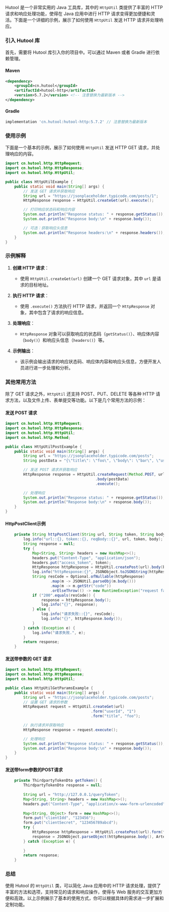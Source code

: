 Hutool 是一个非常实用的 Java 工具库，其中的 `HttpUtil` 类提供了丰富的 HTTP 请求和响应处理功能，使得在 Java 应用中进行 HTTP 请求变得更加便捷和灵活。下面是一个详细的示例，展示了如何使用 `HttpUtil` 发送 HTTP 请求并处理响应。

### 引入 Hutool 库

首先，需要将 Hutool 库引入你的项目中。可以通过 Maven 或者 Gradle 进行依赖管理。

#### Maven
```xml
<dependency>
    <groupId>cn.hutool</groupId>
    <artifactId>hutool-http</artifactId>
    <version>5.7.2</version> <!-- 注意替换为最新版本 -->
</dependency>
```

#### Gradle
```groovy
implementation 'cn.hutool:hutool-http:5.7.2' // 注意替换为最新版本
```

### 使用示例

下面是一个基本的示例，展示了如何使用 `HttpUtil` 发送 HTTP GET 请求，并处理响应的内容。

```java
import cn.hutool.http.HttpRequest;
import cn.hutool.http.HttpResponse;
import cn.hutool.http.HttpUtil;

public class HttpUtilExample {
    public static void main(String[] args) {
        // 发送 GET 请求并获取响应
        String url = "https://jsonplaceholder.typicode.com/posts/1";
        HttpResponse response = HttpUtil.createGet(url).execute();

        // 打印响应状态码和响应内容
        System.out.println("Response status: " + response.getStatus());
        System.out.println("Response body:\n" + response.body());

        // 可选：获取响应头信息
        System.out.println("Response headers:\n" + response.headers());
    }
}
```

### 示例解释

1. **创建 HTTP 请求**：
   - 使用 `HttpUtil.createGet(url)` 创建一个 GET 请求对象，其中 `url` 是请求的目标地址。

2. **执行 HTTP 请求**：
   - 使用 `.execute()` 方法执行 HTTP 请求，并返回一个 `HttpResponse` 对象，其中包含了请求的响应信息。

3. **处理响应**：
   - `HttpResponse` 对象可以获取响应的状态码（`getStatus()`）、响应体内容（`body()`）和响应头信息（`headers()`）等。

4. **示例输出**：
   - 该示例会输出请求的响应状态码、响应体内容和响应头信息，方便开发人员进行进一步处理和分析。

### 其他常用方法

除了 GET 请求之外，`HttpUtil` 还支持 POST、PUT、DELETE 等各种 HTTP 请求方法，以及文件上传、表单提交等功能。以下是几个常用方法的示例：

#### 发送 POST 请求

```java
import cn.hutool.http.HttpRequest;
import cn.hutool.http.HttpResponse;
import cn.hutool.http.HttpUtil;
import cn.hutool.http.Method;

public class HttpUtilPostExample {
    public static void main(String[] args) {
        String url = "https://jsonplaceholder.typicode.com/posts";
        String postData = "{\"title\": \"foo\", \"body\": \"bar\", \"userId\": 1}";

        // 发送 POST 请求并获取响应
        HttpResponse response = HttpUtil.createRequest(Method.POST, url)
                                        .body(postData)
                                        .execute();

        // 处理响应
        System.out.println("Response status: " + response.getStatus());
        System.out.println("Response body:\n" + response.body());
    }
}
```
#### HttpPostClient示例
```java
    private String httpPostClient(String url, String token, String body) {
        log.info("url::{}, token::{}, reqBody::{}", url, token, body);
        String response = null;
        try {
            Map<String, String> headers = new HashMap<>();
            headers.put("Content-Type", "application/json");
            headers.put("access_token", token);
            HttpResponse httpResponse = HttpUtil.createPost(url).body(body).addHeaders(headers).execute();
            log.info("httpResponse:{}", JSONObject.toJSONString(httpResponse));
            String resCode = Optional.ofNullable(httpResponse)
                    .map(m -> JSONUtil.parseObj(m.body()))
                    .map(m -> m.getStr("code"))
                    .orElseThrow(() -> new RuntimeException("request failed."));
            if ("200".equals(resCode)) {
                response = httpResponse.body();
                log.info("{}", response);
            } else {
                log.info("请求失败::{}", resCode);
                log.info("{}", httpResponse.body());
            }
        } catch (Exception e) {
            log.info("请求失败.", e);
        }
        return response;
    }
```

#### 发送带参数的 GET 请求

```java
import cn.hutool.http.HttpRequest;
import cn.hutool.http.HttpResponse;
import cn.hutool.http.HttpUtil;

public class HttpUtilGetParamsExample {
    public static void main(String[] args) {
        String url = "https://jsonplaceholder.typicode.com/posts";
        // 设置 GET 请求的参数
        HttpRequest request = HttpUtil.createGet(url)
                                      .form("userId", "1")
                                      .form("title", "foo");

        // 执行请求并获取响应
        HttpResponse response = request.execute();

        // 处理响应
        System.out.println("Response status: " + response.getStatus());
        System.out.println("Response body:\n" + response.body());
    }
}
```

#### 发送带form参数的POST请求

```java
    private ThirdpartyTokenDto getToken() {
        ThirdpartyTokenDto response = null;
    
        String url = "http://127.0.0.1/queryToken";
        Map<String, String> headers = new HashMap<>();
        headers.put("Content-Type", "application/x-www-form-urlencoded");
    
        Map<String, Object> form = new HashMap<>();
        form.put("clientIdd", "123456");
        form.put("clientSecret", "123456789abcd");
        try {
            HttpResponse httpResponse = HttpUtil.createPost(url).form(form).addHeaders(headers).execute();
            response = JSONObject.parseObject(httpResponse.body(), ArtemisTokenDto.class);
        } catch (Exception e) {
    
        }
        return response;
    }
```


### 总结

使用 Hutool 的 `HttpUtil` 类，可以简化 Java 应用中的 HTTP 请求处理，提供了丰富的方法和选项，支持常见的请求和响应操作，使得与 Web 服务的交互更加方便和高效。以上示例展示了基本的使用方式，你可以根据具体的需求进一步扩展和定制功能。